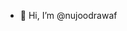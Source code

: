 - 👋 Hi, I’m @nujoodrawaf
  

<!---
nujoodrawaf/nujoodrawaf is a ✨ special ✨ repository because its `README.md` (this file) appears on your GitHub profile.
You can click the Preview link to take a look at your changes.
--->
